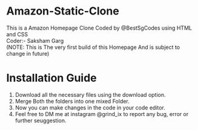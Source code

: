 # Amazon-Static-Clone
 This is a Amazon Homepage Clone Coded by @BestSgCodes using HTML and CSS
 <br>
 <bold>Coder:- Saksham Garg</bold>
 <br>
 (NOTE: This is The very first build of this Homepage And is subject to change in future)
<br>
# Installation Guide
1. Download all the necessary files using the download option.
2. Merge Both the folders into one mixed Folder.
3. Now you can make changes in the code in your code editor.
4. Feel free to DM me at instagram @grind_ix to report any bug, error or further seuggestion.
